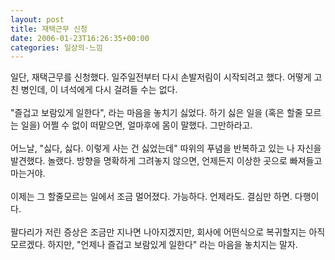 ```yaml
---
layout: post
title: 재택근무 신청
date: 2006-01-23T16:26:35+00:00
categories: 일상의-느낌
---
```

일단, 재택근무를 신청했다. 일주일전부터 다시 손발저림이 시작되려고 했다. 어떻게 고친 병인데, 이 녀석에게 다시 걸려들 수는 없다. <br /><br />"즐겁고 보람있게 일한다", 라는 마음을 놓치기 싫었다. 하기 싫은 일을 (혹은 할줄 모르는 일을) 어쩔 수 없이 떠맡으면, 얼마후에 몸이 말했다. 그만하라고.<br /><br />어느날, "싫다, 싫다. 이렇게 사는 건 싫었는데" 따위의 푸념을 반복하고 있는 나 자신을 발견했다. 놀랬다. 방향을 명확하게 그려놓지 않으면, 언제든지 이상한 곳으로 빠져들고 마는거야. <br /><br />이제는 그 할줄모르는 일에서 조금 멀어졌다. 가능하다. 언제라도. 결심만 하면. 다행이다.<br /><br />팔다리가 저린 증상은 조금만 지나면 나아지겠지만, 회사에 어떤식으로 복귀할지는 아직 모르겠다. 하지만, "언제나 즐겁고 보람있게 일한다" 라는 마음을 놓치지는 말자.
